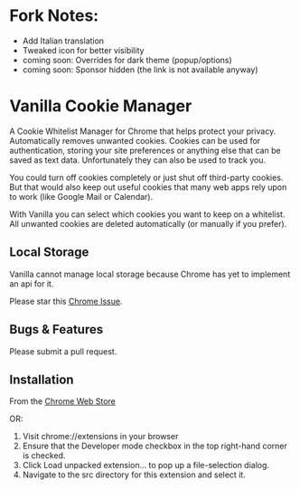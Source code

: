 Fork Notes:
==============
* Add Italian translation
* Tweaked icon for better visibility
* coming soon: Overrides for dark theme (popup/options)
* coming soon: Sponsor hidden (the link is not available anyway)

Vanilla Cookie Manager
==============

A Cookie Whitelist Manager for Chrome that helps protect your privacy. Automatically removes unwanted cookies.
Cookies can be used for authentication, storing your site preferences or anything else that can be saved as text data. Unfortunately they can also be used to track you.

You could turn off cookies completely or just shut off third-party cookies. But that would also keep out useful cookies that many web apps rely upon to work (like Google Mail or Calendar).

With Vanilla you can select which cookies you want to keep on a whitelist. All unwanted cookies are deleted automatically (or manually if you prefer).


Local Storage
------------
Vanilla cannot manage local storage because Chrome has yet to implement an api for it.

Please star this [Chrome Issue](http://code.google.com/p/chromium/issues/detail?id=78093).


Bugs & Features
------------
Please submit a pull request.


Installation
------------

From the [Chrome Web Store](https://chrome.google.com/webstore/detail/vanilla-cookie-manager/gieohaicffldbmiilohhggbidhephnjj)

OR:

1. Visit chrome://extensions in your browser
2. Ensure that the Developer mode checkbox in the top right-hand corner is checked.
3. Click Load unpacked extension… to pop up a file-selection dialog.
4. Navigate to the src directory for this extension and select it.
